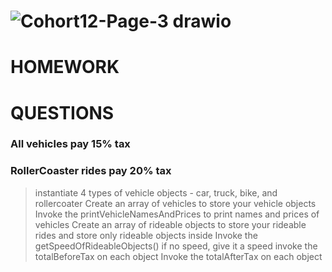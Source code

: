 # ![Cohort12-Page-3 drawio](https://user-images.githubusercontent.com/74315975/191823852-166b8107-c895-41e0-93a0-a62f1733db22.png)
# HOMEWORK
# QUESTIONS
### All vehicles pay 15% tax
### RollerCoaster rides pay 20% tax
> instantiate 4 types of vehicle objects - car, truck, bike, and rollercoater 
> Create an array of vehicles to store your vehicle objects
> Invoke the printVehicleNamesAndPrices to print names and prices of vehicles
> Create an array of rideable objects to store your rideable rides and store only rideable objects inside
> Invoke the getSpeedOfRideableObjects()
> if no speed, give it a speed
> invoke the totalBeforeTax on each object
> Invoke the totalAfterTax on each object
